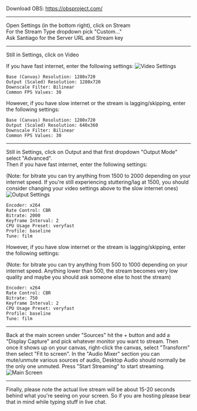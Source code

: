 Download OBS: https://obsproject.com/

---

Open Settings (in the bottom right), click on Stream  
For the Stream Type dropdown pick "Custom..."  
Ask Santiago for the Server URL and Stream key

---

Still in Settings, click on Video

If you have fast internet, enter the following settings:
![Video Settings](https://cdn.discordapp.com/attachments/707453916882665552/899041990317047828/unknown.png)
```
Base (Canvas) Resolution: 1280x720
Output (Scaled) Resolution: 1280x720
Downscale Filter: Bilinear
Common FPS Values: 30
```

However, if you have slow internet or the stream is lagging/skipping, enter the following settings:
```
Base (Canvas) Resolution: 1280x720
Output (Scaled) Resolution: 640x360
Downscale Filter: Bilinear
Common FPS Values: 30
```

---

Still in Settings, click on Output and that first dropdown "Output Mode" select "Advanced".  
Then if you have fast internet, enter the following settings:

(Note: for bitrate you can try anything from 1500 to 2000 depending on your internet speed. If you're still experiencing stuttering/lag at 1500, you should consider changing your video settings above to the slow internet ones)
![Output Settings](https://cdn.discordapp.com/attachments/707453916882665552/899041235543670854/unknown.png)
```
Encoder: x264
Rate Control: CBR
Bitrate: 2000
Keyframe Interval: 2
CPU Usage Preset: veryfast
Profile: baseline
Tune: film
```


However, if you have slow internet or the stream is lagging/skipping, enter the following settings:

(Note: for bitrate you can try anything from 500 to 1000 depending on your internet speed. Anything lower than 500, the stream becomes very low quality and maybe you should ask someone else to host the stream)
```
Encoder: x264
Rate Control: CBR
Bitrate: 750
Keyframe Interval: 2
CPU Usage Preset: veryfast
Profile: baseline
Tune: film
```

---

Back at the main screen under "Sources" hit the + button and add a "Display Capture" and pick whatever monitor you want to stream. Then once it shows up on your canvas, right-click the canvas, select "Transform" then select "Fit to screen".
In the "Audio Mixer" section you can mute/unmute various sources of audio, Desktop Audio should normally be the only one unmuted.
Press "Start Streaming" to start streaming.
![Main Screen](https://cdn.discordapp.com/attachments/707453916882665552/899042430878359562/unknown.png)

---

Finally, please note the actual live stream will be about 15-20 seconds behind what you're seeing on your screen.
So if you are hosting please bear that in mind while typing stuff in live chat.

